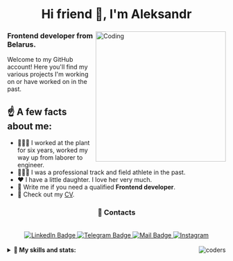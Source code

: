 <h1 align="center">Hi friend 👋, I'm Aleksandr</h1>
<div>
<img  src="https://miro.medium.com/v2/resize:fit:3200/1*OF0xEMkWBv-69zvmNs6RDQ.gif" width="300" alt="Coding" align='right'/>
<h3 align="left">Frontend developer from Belarus.</h3>

<p> Welcome to my GitHub account! Here you'll find my various projects I'm working on or have worked on in the past.</p>

<h2>☝️ A few facts about me:</h2>
  <ul>
<!--     <li>Solving rubik's cube 4x4.</li> -->
    <li>👨🏼‍🔧 I worked at the plant for six years, worked my way up from laborer to engineer.</li>
    <li>🏃🏼‍♂️ I was a professional track and field athlete in the past.</li>
    <li>❤️ I have a little daughter. I love her very much.</li>
<!--     <li>Solving rubik's cube 5x5!</a>.</li> -->
    <li>💬 Write me if you need a qualified <strong>Frontend developer</strong>.</li>
    <li>📙 Check out my <a href="/">CV</a>.</li>
  </ul>


</div>

<div align="center">
   <h3 align="center">📝 Contacts</h3>
<br/>
   <a href="https://www.linkedin.com/in/%D0%B0%D0%BB%D0%B5%D0%BA%D1%81%D0%B0%D0%BD%D0%B4%D1%80-%D0%B7%D0%B0%D0%B9%D1%86%D0%B5%D0%B2-961481277/" target="_blank">
    <img src="https://img.shields.io/badge/LinkedIn-0A66C2.svg?style=for-the-badge&logo=LinkedIn&logoColor=white" alt="LinkedIn Badge"/>
  </a>
  <a href="https://t.me/zaitsev_av" target="_blank">
    <img src="https://img.shields.io/badge/Telegram-26A5E4.svg?style=for-the-badge&logo=Telegram&logoColor=white" alt="Telegram Badge"/>
  </a>
  <a href="mailto:zaitsev.av.12@gmail.com" target="_blank">
   <img src="https://img.shields.io/badge/Gmail-EA4335.svg?style=for-the-badge&logo=Gmail&logoColor=white" alt="Mail Badge"/>
  </a>
  <a href="https://instagram.com/zaitsev_av" target="blank">
    <img src="https://img.shields.io/badge/Instagram-E4405F?style=for-the-badge&logo=instagram&logoColor=white" alt="Instagram">
  </a>
</div>
<br/>
<details>
<summary align="left"><b > 🧱 My skills and stats: </b> <img align="right" src="https://www.codewars.com/users/zaitsev_av/badges/small" alt="coders"></summary>
<br/>
<div align="center">
   <img src="https://img.shields.io/badge/react-%2320232a.svg?style=for-the-badge&logo=react&logoColor=%2361DAFB" alt="react"/>
   <img src="https://img.shields.io/badge/Next-black?style=for-the-badge&logo=next.js&logoColor=white" alt="Next.js"/>
   <img src="https://img.shields.io/badge/Redux-764ABC.svg?style=for-the-badge&logo=Redux&logoColor=white" alt="Redux"/>
   <img src="https://img.shields.io/badge/TypeScript-3178C6.svg?style=for-the-badge&logo=TypeScript&logoColor=white" alt="TypeScript"/> 
   <img src="https://img.shields.io/badge/nestjs-%23E0234E.svg?style=for-the-badge&logo=nestjs&logoColor=white)" alt="Nest.js"/> 
   <img src="https://img.shields.io/badge/JavaScript-F7DF1E.svg?style=for-the-badge&logo=JavaScript&logoColor=black" alt="JavaScript"/> 
   <img src="https://img.shields.io/badge/Jest-C21325.svg?style=for-the-badge&logo=Jest&logoColor=white" alt="Jest"/>
   <img src="https://img.shields.io/badge/-css3_/_scss_/_sass_/_BEM-282a36?style=for-the-badge&amp;logo=css3&amp;logoColor=f7d794&color=596275" alt="CSS"/>
   <img src="https://img.shields.io/badge/HTML5-E34F26.svg?style=for-the-badge&logo=HTML5&logoColor=white" alt="HTML5"/>
   <img src="https://img.shields.io/badge/React%20Hook%20Form-EC5990.svg?style=for-the-badge&logo=React-Hook-Form&logoColor=white" alt="React-Hook-Form"/>
   <img src="https://img.shields.io/badge/React%20Router-CA4245.svg?style=for-the-badge&logo=React-Router&logoColor=white" alt="React-Router"/>
   <img src="https://img.shields.io/badge/-rest_api-282a36?style=for-the-badge&amp;logo=fastapi&amp;logoColor=#009688&color=#006266&" alt="API"/>
   <img src="https://img.shields.io/badge/-React%20Query-FF4154?style=for-the-badge&logo=react%20query&logoColor=white" alt="React Query"/>
   <img src="https://img.shields.io/badge/Axios-5A29E4.svg?style=for-the-badge&logo=Axios&logoColor=white" alt="Axios"/>
   <img src="https://img.shields.io/badge/Storybook-FF4785.svg?style=for-the-badge&logo=Storybook&logoColor=white" alt="Storybook"/>
   <img src="https://img.shields.io/badge/radix%20ui-161618.svg?style=for-the-badge&logo=radix-ui&logoColor=white" alt="RadixUI"/>
   <img alt="Vercel" src="https://img.shields.io/badge/vercel-282a36?style=for-the-badge&logo=vercel&logoColor=white"/>
   <img alt="Figma" src="https://img.shields.io/badge/-figma-282a36?style=for-the-badge&amp;logo=figma&amp;logoColor=31A8FF&color=f5cd79"/>
   <img alt="Vite" src="https://img.shields.io/badge/vite-%23646CFF.svg?style=for-the-badge&logo=vite&logoColor=white"/>
   <img alt="Webpack" src="https://img.shields.io/badge/webpack-%238DD6F9.svg?style=for-the-badge&logo=webpack&logoColor=black"/>
   <img src="https://img.shields.io/badge/styled--components-DB7093?style=for-the-badge&logo=styled-components&logoColor=white" alt="Styled Component"/>
   <img src="https://img.shields.io/badge/MUI-007FFF.svg?style=for-the-badge&logo=MUI&logoColor=white" alt="MUI"/>
   <img alt="GitHub" src="https://img.shields.io/badge/-git&nbsp;/&nbsp;github-282a36?style=for-the-badge&amp;logo=github"/>
   <img alt="WebStorm" src="https://img.shields.io/badge/webstorm-282a36?style=for-the-badge&logo=webstorm&logoColor=63cdda&color=786fa6"/>
   <img alt="NPM" src="https://img.shields.io/badge/NPM-%23CB3837.svg?style=for-the-badge&logo=npm&logoColor=white"/>
   <img alt="PNPM" src="https://img.shields.io/badge/pnpm-%234a4a4a.svg?style=for-the-badge&logo=pnpm&logoColor=f69220"/>
</div>

<div align="center"> 
<br/>
  
![](https://github-readme-stats.vercel.app/api/top-langs/?username=Zaitsev-AV&theme=dark&hide_border=false&include_all_commits=false&count_private=false&layout=compact)
</div>
<h3 align="center">✍️ Random Dev Quote</h3>

<div align="center">

![Dev Quote](https://quotes-github-readme.vercel.app/api?type=horizontal&theme=dark)

</div>

